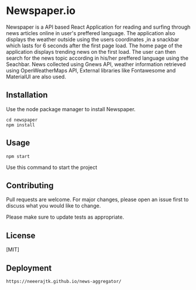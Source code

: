 # Newspaper.io

Newspaper is a API based React Application for reading and surfing through news articles online in user's preffered language. 
The application also displays the weather outside using the users coordinates ,in a snackbar which lasts for 6 seconds after the first page load.
The home page of the application displays trending news on the first load.
The user can then search for the news topic according in his/her preffered language using the Seachbar.
News collected using Gnews API, 
weather information retrieved using OpenWeatherMaps API,
External libraries like Fontawesome and MaterialUI are also used.




## Installation

Use the node package manager to install Newspaper.

```
cd newspaper
npm install
```

## Usage

```
npm start
```
Use this command to start the project

## Contributing
Pull requests are welcome. For major changes, please open an issue first to discuss what you would like to change.

Please make sure to update tests as appropriate.

## License
[MIT]


## Deployment

    https://neeerajtk.github.io/news-aggregator/
